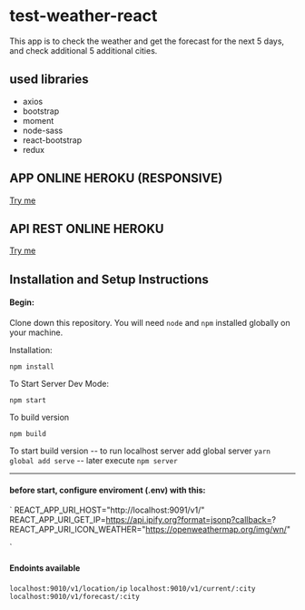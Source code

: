 # test-weather-react

This app is to check the weather and get the forecast for the next 5 days, and check additional 5 additional cities. 

## used libraries
* axios
* bootstrap
* moment
* node-sass
* react-bootstrap
* redux

## APP ONLINE HEROKU (RESPONSIVE)
[Try me](https://weather-adalbeca-react.herokuapp.com/ "APP IN HEROKU" )

## API REST ONLINE HEROKU
[Try me](https://wather-adalbeca.herokuapp.com/v1 "API IN HEROKU" )

## Installation and Setup Instructions

#### Begin:  

Clone down this repository. You will need `node` and `npm` installed globally on your machine.  

Installation:

`npm install`  

To Start Server Dev Mode:

`npm start`  

To build version 

`npm build`  

To start build version
-- to run localhost server add global server 
` yarn global add serve `
-- later execute
`npm server`

---
#### before start, configure enviroment (.env) with this: 

`
REACT_APP_URI_HOST="http://localhost:9091/v1/"
REACT_APP_URI_GET_IP=https://api.ipify.org?format=jsonp?callback=?
REACT_APP_URI_ICON_WEATHER="https://openweathermap.org/img/wn/"

`


####  Endoints available
`localhost:9010/v1/location/ip` 
`localhost:9010/v1/current/:city` 
`localhost:9010/v1/forecast/:city`